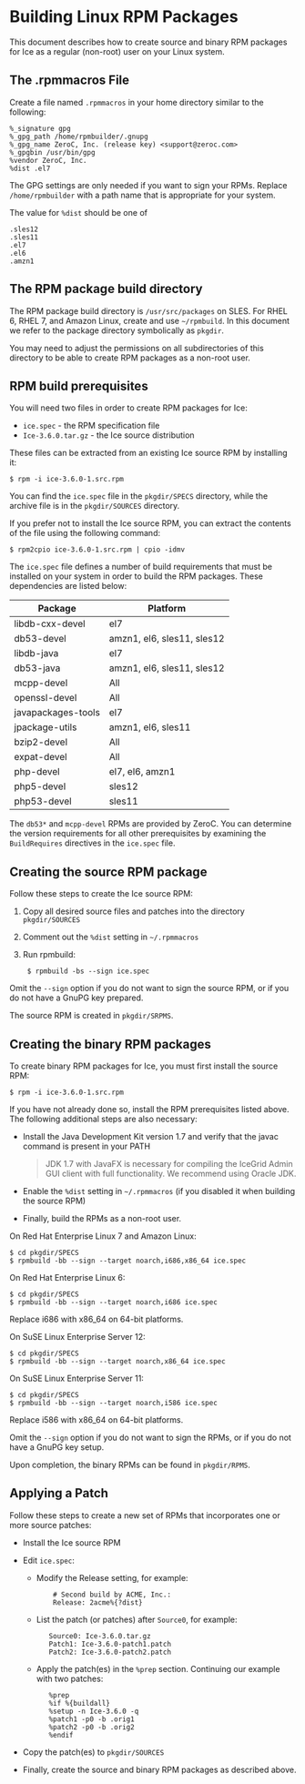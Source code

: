 # Building Linux RPM Packages

This document describes how to create source and binary RPM packages for Ice as a regular (non-root) user on your Linux system.

## The .rpmmacros File

Create a file named ```.rpmmacros``` in your home directory similar to the following:

    %_signature gpg
    %_gpg_path /home/rpmbuilder/.gnupg
    %_gpg_name ZeroC, Inc. (release key) <support@zeroc.com>
    %_gpgbin /usr/bin/gpg
    %vendor ZeroC, Inc.
    %dist .el7

The GPG settings are only needed if you want to sign your RPMs. Replace ```/home/rpmbuilder``` with a path name that is appropriate for your system.

The value for ```%dist``` should be one of

    .sles12
    .sles11
    .el7
    .el6
    .amzn1

## The RPM package build directory

The RPM package build directory is ```/usr/src/packages``` on SLES. For RHEL 6, RHEL 7, and Amazon Linux, create and use ```~/rpmbuild```. In this document we refer to the package directory symbolically as ```pkgdir```.

You may need to adjust the permissions on all subdirectories of this directory to be able to create RPM packages as a non-root user.

## RPM build prerequisites

You will need two files in order to create RPM packages for Ice:

- ```ice.spec``` - the RPM specification file
- ```Ice-3.6.0.tar.gz``` - the Ice source distribution

These files can be extracted from an existing Ice source RPM by installing it:

    $ rpm -i ice-3.6.0-1.src.rpm

You can find the ```ice.spec``` file in the ```pkgdir/SPECS``` directory, while the archive file is in the ```pkgdir/SOURCES``` directory.

If you prefer not to install the Ice source RPM, you can extract the contents of the file using the following command:

    $ rpm2cpio ice-3.6.0-1.src.rpm | cpio -idmv

The ```ice.spec``` file defines a number of build requirements that must be installed on your system in order to build the RPM packages. These dependencies are listed below:

| Package | Platform |
|----------|-------------|
| libdb-cxx-devel | el7 |
| db53-devel | amzn1, el6, sles11, sles12 |
| libdb-java | el7 |
| db53-java | amzn1, el6, sles11, sles12 |
| mcpp-devel | All |
| openssl-devel | All |
| javapackages-tools | el7 |
| jpackage-utils | amzn1, el6, sles11 |
| bzip2-devel | All |
| expat-devel | All |
| php-devel | el7, el6, amzn1 |
| php5-devel | sles12 |
| php53-devel | sles11 |

The ```db53*``` and ```mcpp-devel``` RPMs are provided by ZeroC. You can determine the version requirements for all other prerequisites by examining the ```BuildRequires``` directives in the ```ice.spec``` file.

## Creating the source RPM package

Follow these steps to create the Ice source RPM:

1. Copy all desired source files and patches into the directory ```pkgdir/SOURCES```

2. Comment out the ```%dist``` setting in ```~/.rpmmacros```

3. Run rpmbuild:

        $ rpmbuild -bs --sign ice.spec

Omit the ```--sign``` option if you do not want to sign the source RPM, or if you do not have a GnuPG key prepared.

The source RPM is created in ```pkgdir/SRPMS```.

## Creating the binary RPM packages

To create binary RPM packages for Ice, you must first install the source RPM:

    $ rpm -i ice-3.6.0-1.src.rpm

If you have not already done so, install the RPM prerequisites listed above. The following additional steps are also necessary:

- Install the Java Development Kit version 1.7 and verify that the javac command is present in your PATH
   > JDK 1.7 with JavaFX is necessary for compiling the IceGrid Admin GUI client with full functionality. We recommend using Oracle JDK.

- Enable the ```%dist``` setting in ```~/.rpmmacros``` (if you disabled it when building the source RPM)
- Finally, build the RPMs as a non-root user.

On Red Hat Enterprise Linux 7 and Amazon Linux:

    $ cd pkgdir/SPECS
    $ rpmbuild -bb --sign --target noarch,i686,x86_64 ice.spec

On Red Hat Enterprise Linux 6:

    $ cd pkgdir/SPECS
    $ rpmbuild -bb --sign --target noarch,i686 ice.spec

Replace i686 with x86_64 on 64-bit platforms.

On SuSE Linux Enterprise Server 12:

    $ cd pkgdir/SPECS
    $ rpmbuild -bb --sign --target noarch,x86_64 ice.spec

On SuSE Linux Enterprise Server 11:

    $ cd pkgdir/SPECS
    $ rpmbuild -bb --sign --target noarch,i586 ice.spec

Replace i586 with x86_64 on 64-bit platforms.

Omit the ```--sign``` option if you do not want to sign the RPMs, or if you do not have a GnuPG key setup.

Upon completion, the binary RPMs can be found in ```pkgdir/RPMS```.

## Applying a Patch

Follow these steps to create a new set of RPMs that incorporates one or more source patches:

- Install the Ice source RPM
- Edit ```ice.spec```:
   - Modify the Release setting, for example:

             # Second build by ACME, Inc.:
             Release: 2acme%{?dist}

    - List the patch (or patches) after ````Source0````, for example:

             Source0: Ice-3.6.0.tar.gz
             Patch1: Ice-3.6.0-patch1.patch
             Patch2: Ice-3.6.0-patch2.patch

    - Apply the patch(es) in the ```%prep``` section. Continuing our example with two patches:

             %prep
             %if %{buildall}
             %setup -n Ice-3.6.0 -q
             %patch1 -p0 -b .orig1
             %patch2 -p0 -b .orig2
             %endif

- Copy the patch(es) to ```pkgdir/SOURCES```

- Finally, create the source and binary RPM packages as described above.
